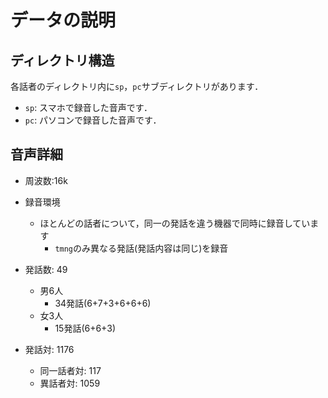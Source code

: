 # データの説明
## ディレクトリ構造
各話者のディレクトリ内に`sp`，`pc`サブディレクトリがあります．
- `sp`: スマホで録音した音声です．
- `pc`: パソコンで録音した音声です．
## 音声詳細
- 周波数:16k
- 録音環境
  - ほとんどの話者について，同一の発話を違う機器で同時に録音しています
    - `tmng`のみ異なる発話(発話内容は同じ)を録音

- 発話数: 49
  - 男6人
    - 34発話(6+7+3+6+6+6)
  - 女3人
    - 15発話(6+6+3)
- 発話対: 1176
  - 同一話者対: 117
  - 異話者対: 1059